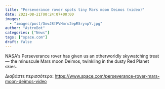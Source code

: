 ```yaml
---
title: "Perseverance rover spots tiny Mars moon Deimos (video)"
date: 2021-08-21T00:24:07+00:00
images:
  - "images/post/GmvJ8fFVHmru2epRSrynpY.jpg"
author: "AstroBot"
categories: ["News"]
tags: ["space.com"]
draft: false
---
```


NASA's Perseverance rover has given us an otherworldly skywatching treat — the minuscule Mars moon Deimos, twinkling in the dusty Red Planet skies. 

Διαβάστε περισσότερα: https://www.space.com/perseverance-rover-mars-moon-deimos-video

